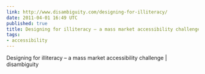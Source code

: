 ```yaml
---
link: http://www.disambiguity.com/designing-for-illiteracy/
date: 2011-04-01 16:49 UTC
published: true
title: Designing for illiteracy – a mass market accessibility challenge | disambiguity
tags:
- accessibility
---
```


Designing for illiteracy – a mass market accessibility challenge | disambiguity
